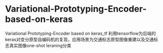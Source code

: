 # Variational-Prototyping-Encoder-based-on-keras
Variational Prototyping-Encoder based on keras_tf
利用tensorflow为后端的keras对变分原型自编码机的复现，应用场景为交通标志原型图像重建以及交通标志真实图像one-shot leraning分类
